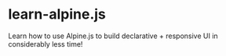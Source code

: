# learn-alpine.js
Learn how to use Alpine.js to build declarative + responsive UI in considerably less time!
